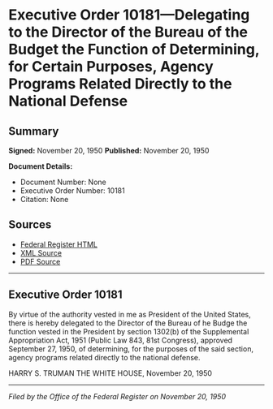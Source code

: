# Executive Order 10181—Delegating to the Director of the Bureau of the Budget the Function of Determining, for Certain Purposes, Agency Programs Related Directly to the National Defense

## Summary

**Signed:** November 20, 1950
**Published:** November 20, 1950

**Document Details:**
- Document Number: None
- Executive Order Number: 10181
- Citation: None

## Sources
- [Federal Register HTML](https://www.presidency.ucsb.edu/documents/executive-order-10181-delegating-the-director-the-bureau-the-budget-the-function)
- [XML Source](None)
- [PDF Source](None)

---

## Executive Order 10181

By virtue of the authority vested in me as President of the United States, there is hereby delegated to the Director of the Bureau of he Budge the function vested in the President by section 1302(b) of the Supplemental Appropriation Act, 1951 (Public Law 843, 81st Congress), approved September 27, 1950, of determining, for the purposes of the said section, agency programs related directly to the national defense.

HARRY S. TRUMAN
THE WHITE HOUSE,
November 20, 1950

---

*Filed by the Office of the Federal Register on November 20, 1950*
